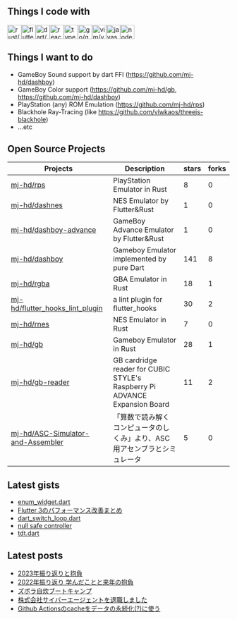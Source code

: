 ## Things I code with

<img src="https://cdn.jsdelivr.net/gh/devicons/devicon/icons/rust/rust-plain.svg" alt="rust/rust-plain" width="32" height="32"><img src="https://cdn.jsdelivr.net/gh/devicons/devicon/icons/flutter/flutter-original.svg" alt="flutter/flutter-original" width="32" height="32"><img src="https://cdn.jsdelivr.net/gh/devicons/devicon/icons/dart/dart-original-wordmark.svg" alt="dart/dart-original-wordmark" width="32" height="32"><img src="https://cdn.jsdelivr.net/gh/devicons/devicon/icons/react/react-original-wordmark.svg" alt="react/react-original-wordmark" width="32" height="32"><img src="https://cdn.jsdelivr.net/gh/devicons/devicon/icons/typescript/typescript-original.svg" alt="typescript/typescript-original" width="32" height="32"><img src="https://cdn.jsdelivr.net/gh/devicons/devicon/icons/go/go-original.svg" alt="go/go-original" width="32" height="32"><img src="https://cdn.jsdelivr.net/gh/devicons/devicon/icons/vim/vim-original.svg" alt="vim/vim-original" width="32" height="32"><img src="https://cdn.jsdelivr.net/gh/devicons/devicon/icons/javascript/javascript-original.svg" alt="javascript/javascript-original" width="32" height="32"><img src="https://cdn.jsdelivr.net/gh/devicons/devicon/icons/nodejs/nodejs-original-wordmark.svg" alt="nodejs/nodejs-original-wordmark" width="32" height="32">

## Things I want to do

- GameBoy Sound support by dart FFI (https://github.com/mj-hd/dashboy)
- GameBoy Color support (https://github.com/mj-hd/gb, https://github.com/mj-hd/dashboy)
- PlayStation (any) ROM Emulation (https://github.com/mj-hd/rps)
- Blackhole Ray-Tracing (like https://github.com/vlwkaos/threejs-blackhole)
- ...etc

## Open Source Projects

|Projects|Description|stars|forks|
|--------|-----------|-----|-----|
|[mj-hd/rps](https://github.com/mj-hd/rps)|PlayStation Emulator in Rust|8|0|
|[mj-hd/dashnes](https://github.com/mj-hd/dashnes)|NES Emulator by Flutter&Rust|1|0|
|[mj-hd/dashboy-advance](https://github.com/mj-hd/dashboy-advance)|GameBoy Advance Emulator by Flutter&Rust|1|0|
|[mj-hd/dashboy](https://github.com/mj-hd/dashboy)|Gameboy Emulator implemented by pure Dart|141|8|
|[mj-hd/rgba](https://github.com/mj-hd/rgba)|GBA Emulator in Rust|18|1|
|[mj-hd/flutter_hooks_lint_plugin](https://github.com/mj-hd/flutter_hooks_lint_plugin)|a lint plugin for flutter_hooks|30|2|
|[mj-hd/rnes](https://github.com/mj-hd/rnes)|NES Emulator in Rust|7|0|
|[mj-hd/gb](https://github.com/mj-hd/gb)|Gameboy Emulator in Rust|28|1|
|[mj-hd/gb-reader](https://github.com/mj-hd/gb-reader)|GB cardridge reader for CUBIC STYLE's Raspberry Pi ADVANCE Expansion Board|11|2|
|[mj-hd/ASC-Simulator-and-Assembler](https://github.com/mj-hd/ASC-Simulator-and-Assembler)|「算数で読み解く コンピュータのしくみ」より、ASC用アセンブラとシミュレータ|5|0|


## Latest gists

- [enum_widget.dart](https://gist.github.com/mj-hd/6fc64669b074dff03ad1fa9bef9e1ae8)
- [Flutter 3のパフォーマンス改善まとめ](https://gist.github.com/mj-hd/c5f4eda09ca506c0ac18cfdc7f01eea5)
- [dart_switch_loop.dart](https://gist.github.com/mj-hd/8e6dfae5563935294b0389033cb3c613)
- [null safe controller](https://gist.github.com/mj-hd/fbe79a46c183992e207db63b8e2e1912)
- [tdt.dart](https://gist.github.com/mj-hd/2ff63328ab092f2d19d8e78e32fb8971)


## Latest posts

- [2023年振り返りと抱負](https://mjhd.hatenablog.com/entry/2024/01/01/002206)
- [2022年振り返り 学んだことと来年の抱負](https://mjhd.hatenablog.com/entry/2022/12/30/231606)
- [ズボラ自炊ブートキャンプ](https://mjhd.hatenablog.com/entry/2022/12/17/125258)
- [株式会社サイバーエージェントを退職しました](https://mjhd.hatenablog.com/entry/2022/10/09/161150)
- [Github Actionsのcacheをデータの永続化(?)に使う](https://mjhd.hatenablog.com/entry/2022/06/04/104711)

